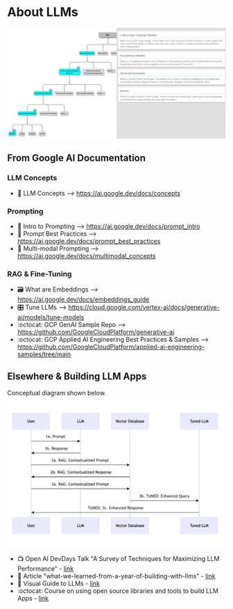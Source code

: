 # About LLMs

<img src="https://github.com/lynnlangit/gcp-essentials/blob/master/6_AI-ML/images/llm-hierarchy.png" width=800>

## From Google AI Documentation

### LLM Concepts
  - 📖 LLM Concepts --> https://ai.google.dev/docs/concepts

### Prompting
  - 📖 Intro to Prompting --> https://ai.google.dev/docs/prompt_intro
  - 📖 Prompt Best Practices --> https://ai.google.dev/docs/prompt_best_practices
  - 📖 Multi-modal Prompting --> https://ai.google.dev/docs/multimodal_concepts
    
### RAG & Fine-Tuning
  - 🗃️ What are Embeddings --> https://ai.google.dev/docs/embeddings_guide
  - 🎛️ Tune LLMs --> https://cloud.google.com/vertex-ai/docs/generative-ai/models/tune-models
  - :octocat: GCP GenAI Sample Repo --> https://github.com/GoogleCloudPlatform/generative-ai
  - :octocat: GCP Applied AI Engineering Best Practices & Samples --> https://github.com/GoogleCloudPlatform/applied-ai-engineering-samples/tree/main

## Elsewhere & Building LLM Apps

Conceptual diagram shown below.

<img src="https://github.com/lynnlangit/gcp-essentials/blob/master/6_AI-ML/images/llm-apps.png" width=800>

 - 📺 Open AI DevDays Talk "A Survey of Techniques for Maximizing LLM Performance" - [link](https://www.youtube.com/watch?v=ahnGLM-RC1Y)
 - 📖 Article "what-we-learned-from-a-year-of-building-with-llms" - [link](https://www.oreilly.com/radar/what-we-learned-from-a-year-of-building-with-llms-part-i/)
 - 📘 Visual Guide to LLMs - [link](https://towardsdatascience.com/visual-guides-to-understand-the-basics-of-large-language-models-0715701bdd20)
 - :octocat: Course on using open source libraries and tools to build LLM Apps - [link](https://github.com/mlabonne/llm-course)
